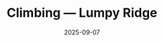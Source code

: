 ---
title: "Climbing — Lumpy Ridge"
date: 2025-09-07
description: "A bluebird day at Lumpy Ridge: long moderates, bomber gear, and views over Estes."
tags: ["climbing", "lumpy-ridge", "estes-park", "colorado", "rock-climbing", "traditional-climbing", "outdoor", "adventure"]
categories: ["climbing", "outdoor-recreation"]
location: "Lumpy Ridge, Estes Park, Colorado"
camera: "iPhone 14 Pro · Various shots"
image_caption: "Multi-pitch traditional climbing on Colorado granite with spectacular views"
params:
  featured: false        # toggle true if you want it on the homepage
  sort_by: Params.weight # example of custom ordering
  sort_order: asc
resources:
  - src: "rack-and-ropes.jpg"
    title: "Rack & rope at the base"
    params: { weight: 10 }
  - src: "pitch2.jpg"
    title: "Pitch 2 traverse"
    params: { weight: 20 }
  - src: "summit-views.jpg"
    title: "Summit register & views"
    params: { weight: 30 }
  - src: "cover-lumpy.jpg"
    params:
      cover: true
      hidden: true
---